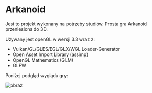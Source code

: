 # Arkanoid

Jest to projekt wykonany na potrzeby studiów.
Prosta gra Arkanoid przeniesiona do 3D.

Używany jest openGL w wersji 3.3 wraz z: <br />
  - Vulkan/GL/GLES/EGL/GLX/WGL Loader-Generator <br />
  - Open Asset Import Library (assimp) <br />
  - OpenGL Mathematics (GLM) <br />
  - GLFW <br />
  
Poniżej podgląd wyglądu gry:

![obraz](https://github.com/Mariusz707/Arkanoid/assets/135693331/cafa63d9-b500-4723-a86c-40b097b4f7d6)
